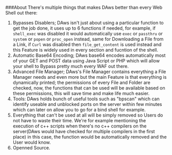 ###About
There's multiple things that makes DAws better than every Web Shell out there:
1. Bypasses Disablers; DAws isn't just about using a particular function to get the job done, it uses up to 6 functions if needed, for example, if `shell_exec` was disabled it would automatically use `exec` or `passthru` or `system` or `popen` or `proc_open` instead, same for Downloading a File from a Link, if `Curl` was disabled then `file_get_content` is used instead and this Feature is widely used in every section and fucntion of the shell.
1. Automatic Base64 Encoding; DAws base64 encodes automatically most of your GET and POST data using Java Script or PHP which will allow your shell to Bypass pretty much every WAF out there.
1. Advanced File Manager; DAws's File Manager contains everything a File Manager needs and even more but the main Feature is that everything is dynamically printed; the permissions of every File and Folder are checked, now, the functions that can be used will be available based on these permissions, this will save time and make life much easier.
1. Tools: DAws holds bunch of useful tools such as "bpscan" which can identify useable and unblocked ports on the server within few minutes which can later on allow you to go for a bind shell for example.
1. Everything that can't be used at all will be simply removed so Users do not have to waste their time. We're for example mentioning the execution of c++ scripts when there's no c++ compilers on the server(DAws would have checked for multiple compilers in the first place) in this case, the function would be automatically removed and the User would know.
1. Openned Source.
